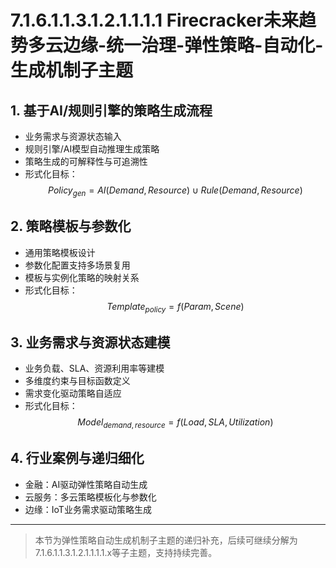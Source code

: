 # 7.1.6.1.1.3.1.2.1.1.1.1 Firecracker未来趋势多云边缘-统一治理-弹性策略-自动化-生成机制子主题

## 1. 基于AI/规则引擎的策略生成流程

- 业务需求与资源状态输入
- 规则引擎/AI模型自动推理生成策略
- 策略生成的可解释性与可追溯性
- 形式化目标：
$$Policy_{gen} = AI(Demand, Resource) \cup Rule(Demand, Resource)$$

## 2. 策略模板与参数化

- 通用策略模板设计
- 参数化配置支持多场景复用
- 模板与实例化策略的映射关系
- 形式化目标：
$$Template_{policy} = f(Param, Scene)$$

## 3. 业务需求与资源状态建模

- 业务负载、SLA、资源利用率等建模
- 多维度约束与目标函数定义
- 需求变化驱动策略自适应
- 形式化目标：
$$Model_{demand,resource} = f(Load, SLA, Utilization)$$

## 4. 行业案例与递归细化

- 金融：AI驱动弹性策略自动生成
- 云服务：多云策略模板化与参数化
- 边缘：IoT业务需求驱动策略生成

---
> 本节为弹性策略自动生成机制子主题的递归补充，后续可继续分解为7.1.6.1.1.3.1.2.1.1.1.1.x等子主题，支持持续完善。
